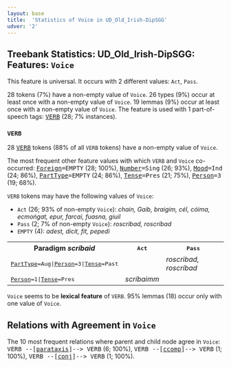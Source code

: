 ```yaml
---
layout: base
title:  'Statistics of Voice in UD_Old_Irish-DipSGG'
udver: '2'
---
```


## Treebank Statistics: UD_Old_Irish-DipSGG: Features: `Voice`

This feature is universal.
It occurs with 2 different values: `Act`, `Pass`.

28 tokens (7%) have a non-empty value of `Voice`.
26 types (9%) occur at least once with a non-empty value of `Voice`.
19 lemmas (9%) occur at least once with a non-empty value of `Voice`.
The feature is used with 1 part-of-speech tags: <tt><a href="sga_dipsgg-pos-VERB.html">VERB</a></tt> (28; 7% instances).

### `VERB`

28 <tt><a href="sga_dipsgg-pos-VERB.html">VERB</a></tt> tokens (88% of all `VERB` tokens) have a non-empty value of `Voice`.

The most frequent other feature values with which `VERB` and `Voice` co-occurred: <tt><a href="sga_dipsgg-feat-Foreign.html">Foreign</a></tt><tt>=EMPTY</tt> (28; 100%), <tt><a href="sga_dipsgg-feat-Number.html">Number</a></tt><tt>=Sing</tt> (26; 93%), <tt><a href="sga_dipsgg-feat-Mood.html">Mood</a></tt><tt>=Ind</tt> (24; 86%), <tt><a href="sga_dipsgg-feat-PartType.html">PartType</a></tt><tt>=EMPTY</tt> (24; 86%), <tt><a href="sga_dipsgg-feat-Tense.html">Tense</a></tt><tt>=Pres</tt> (21; 75%), <tt><a href="sga_dipsgg-feat-Person.html">Person</a></tt><tt>=3</tt> (19; 68%).

`VERB` tokens may have the following values of `Voice`:

* `Act` (26; 93% of non-empty `Voice`): <em>chain, Gaib, braigim, cél, cóima, ecmoṅgat, epur, farcai, fuasna, giuil</em>
* `Pass` (2; 7% of non-empty `Voice`): <em>roscribad, roscríbad</em>
* `EMPTY` (4): <em>adest, dicit, fit, pepedi</em>

<table>
  <tr><th>Paradigm <i>scríbaid</i></th><th><tt>Act</tt></th><th><tt>Pass</tt></th></tr>
  <tr><td><tt><tt><a href="sga_dipsgg-feat-PartType.html">PartType</a></tt><tt>=Aug</tt>|<tt><a href="sga_dipsgg-feat-Person.html">Person</a></tt><tt>=3</tt>|<tt><a href="sga_dipsgg-feat-Tense.html">Tense</a></tt><tt>=Past</tt></tt></td><td></td><td><em>roscribad, roscríbad</em></td></tr>
  <tr><td><tt><tt><a href="sga_dipsgg-feat-Person.html">Person</a></tt><tt>=1</tt>|<tt><a href="sga_dipsgg-feat-Tense.html">Tense</a></tt><tt>=Pres</tt></tt></td><td><em>scríbaimm</em></td><td></td></tr>
</table>

`Voice` seems to be **lexical feature** of `VERB`. 95% lemmas (18) occur only with one value of `Voice`.

## Relations with Agreement in `Voice`

The 10 most frequent relations where parent and child node agree in `Voice`:
<tt>VERB --[<tt><a href="sga_dipsgg-dep-parataxis.html">parataxis</a></tt>]--> VERB</tt> (6; 100%),
<tt>VERB --[<tt><a href="sga_dipsgg-dep-ccomp.html">ccomp</a></tt>]--> VERB</tt> (1; 100%),
<tt>VERB --[<tt><a href="sga_dipsgg-dep-conj.html">conj</a></tt>]--> VERB</tt> (1; 100%).

